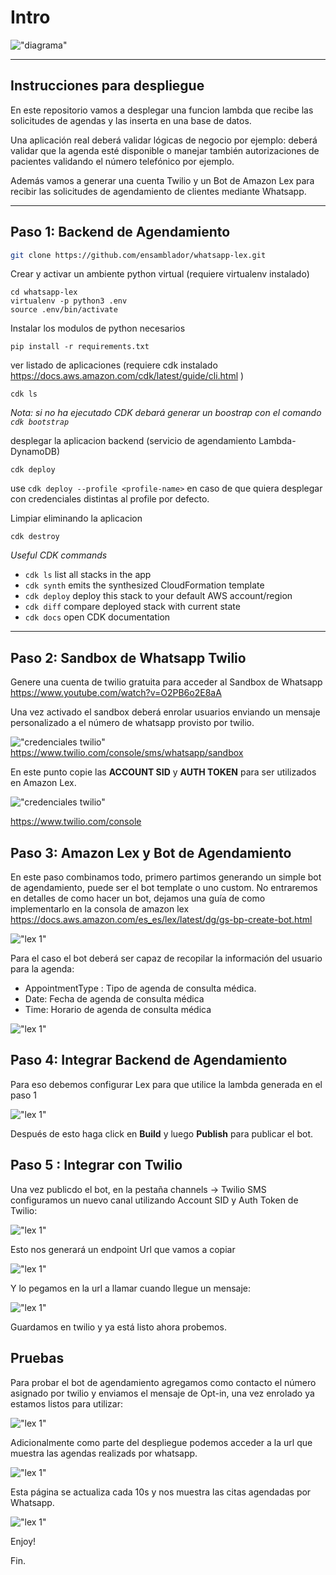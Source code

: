 # Intro



!["diagrama"](whatsapp-lex-appointments.png)

---

## Instrucciones para despliegue

En este repositorio vamos a desplegar  una funcion lambda que recibe las solicitudes de agendas y las inserta en una base de datos.

Una aplicación real deberá validar lógicas de negocio por ejemplo: deberá validar que la agenda esté disponible o manejar también autorizaciones de pacientes validando el número telefónico por ejemplo. 

Además vamos a generar una cuenta Twilio y un Bot de Amazon Lex para recibir las solicitudes de agendamiento de clientes mediante Whatsapp.
___
## Paso 1: Backend de Agendamiento

```zsh 
git clone https://github.com/ensamblador/whatsapp-lex.git

```
Crear y activar un ambiente python virtual
(requiere virtualenv instalado)

```
cd whatsapp-lex
virtualenv -p python3 .env
source .env/bin/activate
```
Instalar los modulos de python necesarios
```
pip install -r requirements.txt
```
ver listado de aplicaciones (requiere cdk instalado https://docs.aws.amazon.com/cdk/latest/guide/cli.html )
```
cdk ls
```
*Nota: si no ha ejecutado CDK debará generar un boostrap con el comando `cdk bootstrap`*

desplegar la aplicacion backend (servicio de agendamiento Lambda-DynamoDB)

```
cdk deploy
```

use `cdk deploy --profile <profile-name>` en caso de que quiera desplegar con credenciales distintas al profile por defecto.

Limpiar eliminando la aplicacion 

```
cdk destroy
```

*Useful CDK commands*

 * `cdk ls`          list all stacks in the app
 * `cdk synth`       emits the synthesized CloudFormation template
 * `cdk deploy`      deploy this stack to your default AWS account/region
 * `cdk diff`        compare deployed stack with current state
 * `cdk docs`        open CDK documentation


___
##  Paso 2: Sandbox de Whatsapp Twilio

Genere una cuenta de twilio gratuita para acceder al Sandbox de Whatsapp 
https://www.youtube.com/watch?v=O2PB6o2E8aA

Una vez activado el sandbox deberá enrolar usuarios enviando un mensaje personalizado a el número de whatsapp provisto por twilio.

!["credenciales twilio"](img/twilio3.jpg)
https://www.twilio.com/console/sms/whatsapp/sandbox

En este punto copie las __ACCOUNT SID__ y __AUTH TOKEN__ para ser utilizados en Amazon Lex.



!["credenciales twilio"](img/twilio2.jpg)

https://www.twilio.com/console


##  Paso 3: Amazon Lex y Bot de Agendamiento 

En este paso combinamos todo, primero partimos generando un simple bot de agendamiento, puede ser el bot template o uno custom. No entraremos en detalles de como hacer un bot, dejamos una guía de como implementarlo en la consola de amazon lex https://docs.aws.amazon.com/es_es/lex/latest/dg/gs-bp-create-bot.html

!["lex 1"](img/lex2.jpg)

Para el caso el bot deberá ser capaz de recopilar la información del usuario para la agenda:

* ​AppointmentType : Tipo de agenda de consulta médica.
* Date: Fecha de agenda de consulta médica
* Time: Horario de agenda de consulta médica

!["lex 1"](img/lex1.jpg)


##  Paso 4: Integrar Backend de Agendamiento
Para eso debemos configurar Lex para que utilice la lambda generada en el paso 1

!["lex 1"](img/lex3.jpg)

Después de esto haga click en __Build__ y luego __Publish__ para publicar el bot.

##  Paso 5 : Integrar con Twilio

Una vez publicdo el bot, en la pestaña channels -> Twilio SMS configuramos un nuevo canal utilizando Account SID y Auth Token de Twilio:

!["lex 1"](img/lex4.jpg)

Esto nos generará un endpoint Url que vamos a copiar

!["lex 1"](img/lex5.jpg)

Y lo pegamos en la url a llamar cuando llegue un mensaje:

!["lex 1"](img/twilio4.jpg)


Guardamos en twilio y ya está listo ahora probemos.

## Pruebas

Para probar el bot de agendamiento agregamos como contacto el número asignado por twilio y enviamos el mensaje de Opt-in, una vez enrolado ya estamos listos para utilizar:

!["lex 1"](img/whatsapp.jpg)

Adicionalmente como parte del despliegue podemos acceder a la url que muestra las agendas realizads por whatsapp. 

!["lex 1"](img/cdk1.jpg)

Esta página se actualiza cada 10s y nos muestra las citas agendadas por Whatsapp.

!["lex 1"](img/cdk2.jpg)


Enjoy!

Fin.